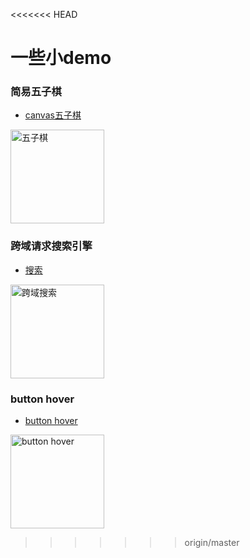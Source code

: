 <<<<<<< HEAD
# 一些小demo

### 简易五子棋
- [canvas五子棋](https://mrmengj.github.io/some-demo/five-in-a-row)

<a href="https://mrmengj.github.io/some-demo/five-in-a-row/index.html"><img width="150" height="150" alt="五子棋" title="五子棋" src="https://ss3.bdstatic.com/70cFv8Sh_Q1YnxGkpoWK1HF6hhy/it/u=2990509619,2073465902&fm=23&gp=0.jpg" /></a>

### 跨域请求搜索引擎
- [搜索](https://mrmengj.github.io/some-demo/jsonp-search)

<a href="https://mrmengj.github.io/some-demo/jsonp-search/index.html"><img width="150" alt="跨域搜索" title="搜索引擎" src="https://ooo.0o0.ooo/2017/06/01/592fad0d060bd.png" /></a>

### button hover
- [button hover](https://mrmengj.github.io/some-demo/buuton20%hover)

<a href="https://mrmengj.github.io/some-demo/button-hover/index.html"><img width="150" alt="button hover" title="button-hover" src="https://ooo.0o0.ooo/2017/06/01/592fae2066f8a.png" /></a>
>>>>>>> origin/master
